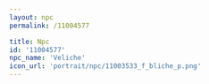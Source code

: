 ```yaml
---
layout: npc
permalink: /11004577

title: Npc
id: '11004577'
npc_name: 'Veliche'
icon_url: 'portrait/npc/11003533_f_bliche_p.png'
---
```

